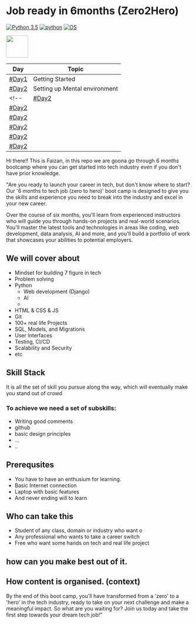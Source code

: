 # Job ready in 6months (Zero2Hero)

   <!--These are the border boxes you-->
[![Python 3.5](https://img.shields.io/badge/Python-3.x-yellow.svg)](http://www.python.org/download/)
[![python](https://img.shields.io/badge/Tech-Job-brightgreen.svg)](https://www.python.org/downloads/release/python-2714/)
[![OS](https://img.shields.io/badge/From%20-Zero%20%7C%20Hero-yellowgreen.svg)](https://termux.com/)


<img href="google.com" src="https://user-images.githubusercontent.com/79694828/230014332-40078db9-dcdb-4403-8e58-cfbe8572a89b.png" width="60" height="60" />


Day | Topic |
|---|---|
| [#Day1](../main/day1/day1.md) | Getting Started |
|[#Day2](../main/day2/day2.md)|Setting up Mental environment|
<!--|[#Day2](../main/day2/day2.md)||
|[#Day2](../main/day2/day2.md)||
|[#Day2](../main/day2/day2.md)||
|[#Day2](../main/day2/day2.md)||
|[#Day2](../main/day2/day2.md)||
|[#Day2](../main/day2/day2.md)||-->
   Hi there!! This is Faizan, in this repo we are goona go through 6 months bootcamp where you can get started into tech industry even if you don't have prior knowledge. 
   
"Are you ready to launch your career in tech, but don't know where to start? Our '6 months to tech job (zero to hero)' boot camp is designed to give you the skills and experience you need to break into the industry and excel in your new career.

Over the course of six months, you'll learn from experienced instructors who will guide you through hands-on projects and real-world scenarios. You'll master the latest tools and technologies in areas like coding, web development, data analysis, AI and more, and you'll build a portfolio of work that showcases your abilities to potential employers.


## We will cover about 

* Mindset for building 7 figure in tech
* Problem solving
* Python
    * Web development (Django)
    * AI
    * 
* HTML & CSS & JS
* Git
* 100+ real life Projects
* SQL, Models, and Migrations
* User Interfaces
* Testing, CI/CD
* Scalability and Security
* etc



## Skill Stack
   It is all the set of skill you pursue along the way, which will eventually make you stand out of crowd


### To achieve we need a set of subskills:
- Writing good comments
- github
- basic design principles
- ...
- ..



## Prerequsites
* You have to have an enthusium for learning.
* Basic Internet connection
* Laptop with basic features
* And never ending will to learn

## Who can take this
- Student of any class, domain or industry who want o
- Any professional who wants to take a career switch
- Free who want some hands on tech and real life project

## how can you make best out of it.



## How content is organised. (context)




By the end of this boot camp, you'll have transformed from a 'zero' to a 'hero' in the tech industry, ready to take on your next challenge and make a meaningful impact. So what are you waiting for? Join us today and take the first step towards your dream tech job!"
